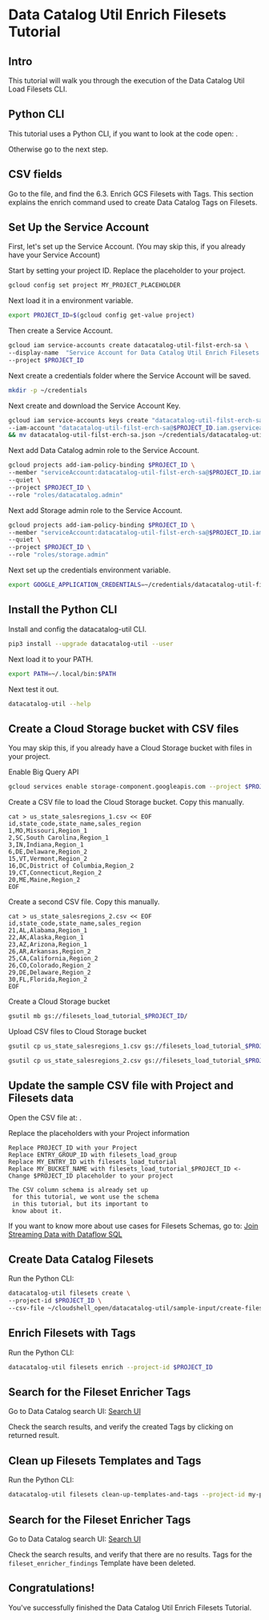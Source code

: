 <!---
Note: This tutorial is meant for Google Cloud Shell, and can be opened by going to
http://gstatic.com/cloudssh/images/open-btn.svg)](https://console.cloud.google.com/cloudshell/open?git_repo=https://github.com/mesmacosta/datacatalog-util&tutorial=tutorials/filesets/TUTORIAL.ENRICH.md)--->
# Data Catalog Util Enrich Filesets Tutorial

<!-- TODO: analytics id? -->
<walkthrough-author name="mesmacosta@gmail.com" tutorialName="Data Catalog Util Enrich Filesets Tutorial" repositoryUrl="https://github.com/mesmacosta/datacatalog-util"></walkthrough-author>

## Intro

This tutorial will walk you through the execution of the Data Catalog Util Load Filesets CLI.

## Python CLI

This tutorial uses a Python CLI, if you want to look at the code open:
<walkthrough-editor-open-file filePath="cloudshell_open/datacatalog-util/src/datacatalog_util/datacatalog_util_cli.py"
                              text="datacatalog_util_cli.py">
</walkthrough-editor-open-file>.

Otherwise go to the next step.

## CSV fields

Go to the
<walkthrough-editor-open-file filePath="cloudshell_open/datacatalog-util/README.md" text="README.md">
</walkthrough-editor-open-file> file, and find the 6.3. Enrich GCS Filesets with Tags.
This section explains the enrich command used to create Data Catalog Tags on Filesets.

## Set Up the Service Account

First, let's set up the Service Account. (You may skip this, if you already have your Service Account)

Start by setting your project ID. Replace the placeholder to your project.
```bash
gcloud config set project MY_PROJECT_PLACEHOLDER
```

Next load it in a environment variable.
```bash
export PROJECT_ID=$(gcloud config get-value project)
```

Then create a Service Account.
```bash
gcloud iam service-accounts create datacatalog-util-filst-erch-sa \
--display-name  "Service Account for Data Catalog Util Enrich Filesets CLI" \
--project $PROJECT_ID
```

Next create a credentials folder where the Service Account will be saved.
```bash
mkdir -p ~/credentials
```

Next create and download the Service Account Key.
```bash
gcloud iam service-accounts keys create "datacatalog-util-filst-erch-sa.json" \
--iam-account "datacatalog-util-filst-erch-sa@$PROJECT_ID.iam.gserviceaccount.com" \
&& mv datacatalog-util-filst-erch-sa.json ~/credentials/datacatalog-util-filst-erch-sa.json
```

Next add Data Catalog admin role to the Service Account.
```bash
gcloud projects add-iam-policy-binding $PROJECT_ID \
--member "serviceAccount:datacatalog-util-filst-erch-sa@$PROJECT_ID.iam.gserviceaccount.com" \
--quiet \
--project $PROJECT_ID \
--role "roles/datacatalog.admin"
```

Next add Storage admin role to the Service Account.
```bash
gcloud projects add-iam-policy-binding $PROJECT_ID \
--member "serviceAccount:datacatalog-util-filst-erch-sa@$PROJECT_ID.iam.gserviceaccount.com" \
--quiet \
--project $PROJECT_ID \
--role "roles/storage.admin"
```

Next set up the credentials environment variable.
```bash
export GOOGLE_APPLICATION_CREDENTIALS=~/credentials/datacatalog-util-filst-erch-sa.json
```

## Install the Python CLI

Install and config the datacatalog-util CLI.
```bash
pip3 install --upgrade datacatalog-util --user
```
Next load it to your PATH.
```bash
export PATH=~/.local/bin:$PATH
```

Next test it out.
```bash
datacatalog-util --help
```

## Create a Cloud Storage bucket with CSV files

You may skip this, if you already have a Cloud Storage bucket with files in your project.

Enable Big Query API
```bash
gcloud services enable storage-component.googleapis.com --project $PROJECT_ID
```

Create a CSV file to load the Cloud Storage bucket. Copy this manually.
```
cat > us_state_salesregions_1.csv << EOF
id,state_code,state_name,sales_region
1,MO,Missouri,Region_1
2,SC,South Carolina,Region_1
3,IN,Indiana,Region_1
6,DE,Delaware,Region_2
15,VT,Vermont,Region_2
16,DC,District of Columbia,Region_2
19,CT,Connecticut,Region_2
20,ME,Maine,Region_2
EOF
```

Create a second CSV file. Copy this manually.
```
cat > us_state_salesregions_2.csv << EOF
id,state_code,state_name,sales_region
21,AL,Alabama,Region_1
22,AK,Alaska,Region_1
23,AZ,Arizona,Region_1
26,AR,Arkansas,Region_2
25,CA,California,Region_2
26,CO,Colorado,Region_2
29,DE,Delaware,Region_2
30,FL,Florida,Region_2
EOF
```

Create a Cloud Storage bucket
```bash
gsutil mb gs://filesets_load_tutorial_$PROJECT_ID/
```

Upload CSV files to Cloud Storage bucket
```bash
gsutil cp us_state_salesregions_1.csv gs://filesets_load_tutorial_$PROJECT_ID/
```

```bash
gsutil cp us_state_salesregions_2.csv gs://filesets_load_tutorial_$PROJECT_ID/
```

## Update the sample CSV file with Project and Filesets data

Open the CSV file at:
<walkthrough-editor-open-file filePath="cloudshell_open/datacatalog-util/sample-input/create-filesets/fileset-entry-opt-1-all-metadata.csv"
                              text="fileset-entry-opt-1-all-metadata.csv">
</walkthrough-editor-open-file>.

Replace the placeholders with your Project information
```
Replace PROJECT_ID with your Project
Replace ENTRY_GROUP_ID with filesets_load_group
Replace MY_ENTRY_ID with filesets_load_tutorial
Replace MY_BUCKET_NAME with filesets_load_tutorial_$PROJECT_ID <- Change $PROJECT_ID placeholder to your project

The CSV column schema is already set up 
 for this tutorial, we wont use the schema
 in this tutorial, but its important to 
 know about it.
```
If you want to know more about use cases for Filesets Schemas, go to:
[Join Streaming Data with Dataflow SQL](https://cloud.google.com/dataflow/docs/samples/join-streaming-data-with-sql)

## Create Data Catalog Filesets

Run the Python CLI:
```bash
datacatalog-util filesets create \
--project-id $PROJECT_ID \
--csv-file ~/cloudshell_open/datacatalog-util/sample-input/create-filesets/fileset-entry-opt-1-all-metadata.csv
```

## Enrich Filesets with Tags

Run the Python CLI:
```bash
datacatalog-util filesets enrich --project-id $PROJECT_ID
```

## Search for the Fileset Enricher Tags

Go to Data Catalog search UI:
[Search UI](https://console.cloud.google.com/datacatalog?q=tag:fileset_enricher_findings)

Check the search results, and verify the created Tags by clicking on returned result.

## Clean up Filesets Templates and Tags

Run the Python CLI:
```bash
datacatalog-util filesets clean-up-templates-and-tags --project-id my-project 
```

## Search for the Fileset Enricher Tags

Go to Data Catalog search UI:
[Search UI](https://console.cloud.google.com/datacatalog?q=tag:fileset_enricher_findings)

Check the search results, and verify that there are no results. Tags for the `fileset_enricher_findings` 
Template have been deleted.

## Congratulations!

<walkthrough-conclusion-trophy></walkthrough-conclusion-trophy>

You've successfully finished the Data Catalog Util Enrich Filesets Tutorial.
